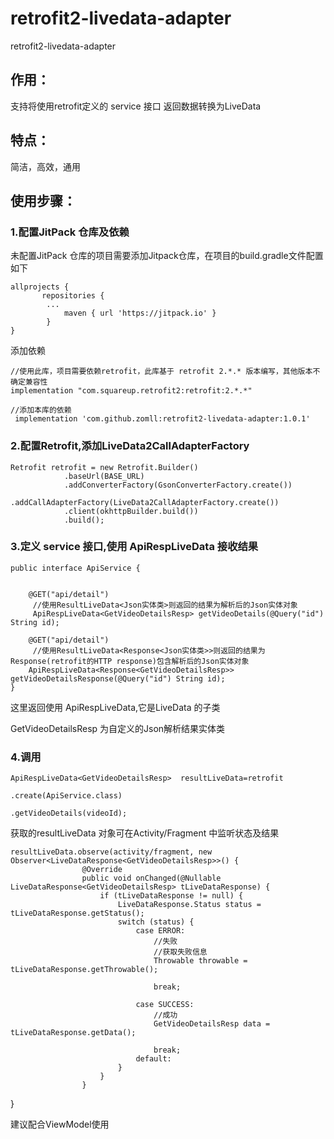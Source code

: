 # retrofit2-livedata-adapter
retrofit2-livedata-adapter
## 作用：
支持将使用retrofit定义的 service 接口 返回数据转换为LiveData
## 特点：
简洁，高效，通用

## 使用步骤：
### 1.配置JitPack 仓库及依赖

未配置JitPack 仓库的项目需要添加Jitpack仓库，在项目的build.gradle文件配置如下
    
    allprojects {
           repositories {
            ...
                maven { url 'https://jitpack.io' }
            }
	}
	

添加依赖

    //使用此库，项目需要依赖retrofit，此库基于 retrofit 2.*.* 版本编写，其他版本不确定兼容性
    implementation "com.squareup.retrofit2:retrofit:2.*.*"
    
    //添加本库的依赖
     implementation 'com.github.zomll:retrofit2-livedata-adapter:1.0.1'
    
    
### 2.配置Retrofit,添加LiveData2CallAdapterFactory

    Retrofit retrofit = new Retrofit.Builder()
                .baseUrl(BASE_URL)
                .addConverterFactory(GsonConverterFactory.create())
                .addCallAdapterFactory(LiveData2CallAdapterFactory.create())
                .client(okhttpBuilder.build())
                .build();
                
### 3.定义 service 接口,使用 ApiRespLiveData 接收结果

    public interface ApiService {
    
        
        @GET("api/detail")
         //使用ResultLiveData<Json实体类>则返回的结果为解析后的Json实体对象
         ApiRespLiveData<GetVideoDetailsResp> getVideoDetails(@Query("id") String id);
     
        @GET("api/detail")
         //使用ResultLiveData<Response<Json实体类>>则返回的结果为Response(retrofit的HTTP response)包含解析后的Json实体对象
        ApiRespLiveData<Response<GetVideoDetailsResp>> getVideoDetailsResponse(@Query("id") String id);
    }
  这里返回使用 ApiRespLiveData,它是LiveData 的子类
  
  GetVideoDetailsResp 为自定义的Json解析结果实体类
  
### 4.调用

    ApiRespLiveData<GetVideoDetailsResp>  resultLiveData=retrofit
                                                            .create(ApiService.class)
                                                            .getVideoDetails(videoId);
 
获取的resultLiveData 对象可在Activity/Fragment 中监听状态及结果
  
    resultLiveData.observe(activity/fragment, new Observer<LiveDataResponse<GetVideoDetailsResp>>() {
                    @Override
                    public void onChanged(@Nullable LiveDataResponse<GetVideoDetailsResp> tLiveDataResponse) {
                        if (tLiveDataResponse != null) {
                            LiveDataResponse.Status status = tLiveDataResponse.getStatus();
                            switch (status) {
                                case ERROR:
                                    //失败
                                    //获取失败信息
                                    Throwable throwable = tLiveDataResponse.getThrowable();
                                     
                                    break;
                         
                                case SUCCESS:
                                    //成功
                                    GetVideoDetailsResp data = tLiveDataResponse.getData();
                                    
                                    break;
                                default:
                            }
                        }
                    }
   }

建议配合ViewModel使用